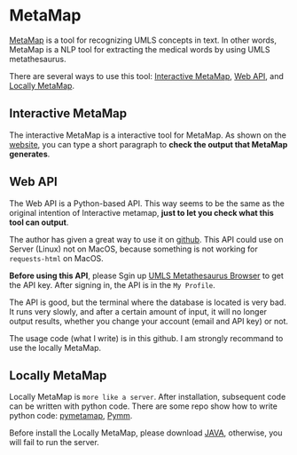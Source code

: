 # MetaMap

[MetaMap](https://lhncbc.nlm.nih.gov/ii/tools/MetaMap.html) is a tool for recognizing UMLS concepts in text.
In other words, MetaMap is a NLP tool for extracting the medical words by using UMLS metathesaurus.

There are several ways to use this tool: [Interactive MetaMap](https://ii.nlm.nih.gov/Interactive/UTS_Required/MetaMap.html), [Web API](https://github.com/lhncbc/skr_web_python_api), and [Locally MetaMap](https://lhncbc.nlm.nih.gov/ii/tools/MetaMap/run-locally/MetaMap.html).

## Interactive MetaMap
The interactive MetaMap is a interactive tool for MetaMap.
As shown on the [website](https://ii.nlm.nih.gov/Interactive/UTS_Required/MetaMap.html), you can type a short paragraph to **check the output that MetaMap generates**.

## Web API
The Web API is a Python-based API.
This way seems to be the same as the original intention of Interactive metamap, **just to let you check what this tool can output**.

The author has given a great way to use it on [github](https://github.com/lhncbc/skr_web_python_api).
This API could use on Server (Linux) not on MacOS, because something is not working for `requests-html` on MacOS.

**Before using this API**, please Sgin up [UMLS Metathesaurus Browser](https://uts.nlm.nih.gov/uts/umls/home) to get the API key. After signing in, the API is in the `My Profile`.

The API is good, but the terminal where the database is located is very bad. 
It runs very slowly, and after a certain amount of input, it will no longer output results, whether you change your account (email and API key) or not.

The usage code (what I write) is in this github. I am strongly recommand to use the locally MetaMap.

## Locally MetaMap

Locally MetaMap is `more like a server`. 
After installation, subsequent code can be written with python code.
There are some repo show how to write python code: [pymetamap](https://github.com/AnthonyMRios/pymetamap), [Pymm](https://github.com/smujjiga/pymm).

Before install the Locally MetaMap, please download [JAVA](www.java.com), otherwise, you will fail to run the server.

